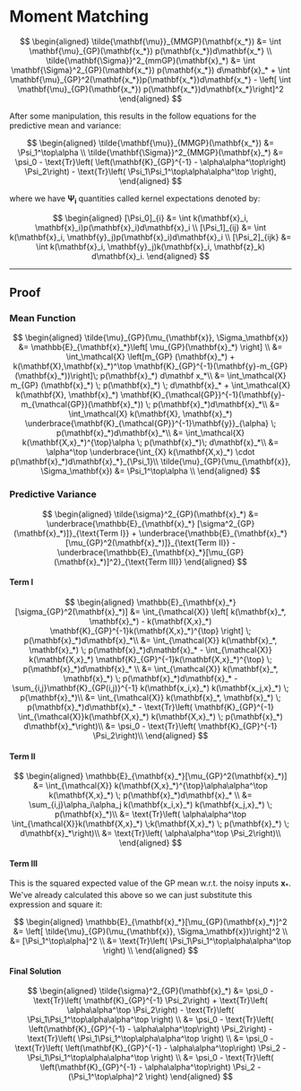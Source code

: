 # Moment Matching



$$
\begin{aligned}
\tilde{\mathbf{\mu}}_{MMGP}(\mathbf{x_*}) &= \int \mathbf{\mu}_{GP}(\mathbf{x_*}) p(\mathbf{x_*})d\mathbf{x_*} \\ 
\tilde{\mathbf{\Sigma}}^2_{mmGP}(\mathbf{x}_*) &= \int \mathbf{\Sigma}^2_{GP}(\mathbf{x_*}) p(\mathbf{x_*}) d\mathbf{x}_* + \int  \mathbf{\mu}_{GP}^2(\mathbf{x_*})p(\mathbf{x_*})d\mathbf{x_*}  - \left[ \int \mathbf{\mu}_{GP}(\mathbf{x_*}) p(\mathbf{x_*})d\mathbf{x_*}\right]^2
\end{aligned}
$$

After some manipulation, this results in the follow equations for the predictive mean and variance:

$$
\begin{aligned}
\tilde{\mathbf{\mu}}_{MMGP}(\mathbf{x_*}) &= \Psi_1^\top\alpha \\
\tilde{\mathbf{\Sigma}}^2_{MMGP}(\mathbf{x}_*)
&=
\psi_0 - \text{Tr}\left( \left(\mathbf{K}_{GP}^{-1}  - \alpha\alpha^\top\right) \Psi_2\right) - \text{Tr}\left( \Psi_1\Psi_1^\top\alpha\alpha^\top \right),
\end{aligned}
$$

where we have $\boldsymbol{\Psi_i}$ quantities called kernel expectations denoted by:

$$
\begin{aligned}
[\Psi_0]_{i}  &= \int k(\mathbf{x}_i, \mathbf{x}_i)p(\mathbf{x}_i)d\mathbf{x}_i \\
[\Psi_1]_{ij} &= \int k(\mathbf{x}_i, \mathbf{y}_j)p(\mathbf{x}_i)d\mathbf{x}_i \\
[\Psi_2]_{ijk} &= \int k(\mathbf{x}_i, \mathbf{y}_j)k(\mathbf{x}_i, \mathbf{z}_k) d\mathbf{x}_i.
\end{aligned}
$$

---

## Proof


### Mean Function


$$
\begin{aligned}
\tilde{\mu}_{GP}(\mu_{\mathbf{x}}, \Sigma_\mathbf{x})
    &= \mathbb{E}_{\mathbf{x}_*}\left[
    \mu_{GP}(\mathbf{x}_*) \right]
    \\
    &= \int_\mathcal{X} \left[m_{GP} (\mathbf{x}_*) + k(\mathbf{X},\mathbf{x}_*)^\top \mathbf{K}_{GP}^{-1}(\mathbf{y}-m_{GP}(\mathbf{x}_*))\right]\; p(\mathbf{x}_*) d\mathbf x_*\\
    &= \int_\mathcal{X} m_{GP} (\mathbf{x}_*) \; p(\mathbf{x}_*) \; d\mathbf{x}_*
    +
    \int_\mathcal{X} k(\mathbf{X}, \mathbf{x}_*) \mathbf{K}_{\mathcal{GP}}^{-1}(\mathbf{y}-m_{\mathcal{GP}}(\mathbf{x}_*)) \; p(\mathbf{x}_*)d\mathbf{x}_*\\
    &= 
    \int_\mathcal{X} k(\mathbf{X}, \mathbf{x}_*) \underbrace{\mathbf{K}_{\mathcal{GP}}^{-1}\mathbf{y}}_{\alpha} \; p(\mathbf{x}_*)d\mathbf{x}_*\\
    &= 
     \int_\mathcal{X} k(\mathbf{X,x}_*)^{\top}\alpha  \; p(\mathbf{x}_*)\; d\mathbf{x}_*\\
    &= \alpha^\top \underbrace{\int_{X} k(\mathbf{X,x}_*) \cdot p(\mathbf{x}_*)d\mathbf{x}_*}_{\Psi_1}\\
\tilde{\mu}_{GP}(\mu_{\mathbf{x}}, \Sigma_\mathbf{x})
&= \Psi_1^\top\alpha \\
\end{aligned}
$$

### Predictive Variance


$$
\begin{aligned}
    \tilde{\sigma}^2_{GP}(\mathbf{x}_*) &=  \underbrace{\mathbb{E}_{\mathbf{x}_*} [\sigma^2_{GP}(\mathbf{x}_*)]}_{\text{Term I}} + \underbrace{\mathbb{E}_{\mathbf{x}_*}[\mu_{GP}^2(\mathbf{x}_*)]}_{\text{Term II}} - \underbrace{\mathbb{E}_{\mathbf{x}_*}[\mu_{GP}(\mathbf{x}_*)]^2}_{\text{Term III}}
\end{aligned}
$$

#### Term I

$$
\begin{aligned}
    \mathbb{E}_{\mathbf{x}_*} [\sigma_{GP}^2(\mathbf{x}_*)] 
    &= \int_{\mathcal{X}} \left[ k(\mathbf{x}_*, \mathbf{x}_*) - k(\mathbf{X,x}_*) \mathbf{K}_{GP}^{-1}k(\mathbf{X,x}_*)^{\top} \right] \; p(\mathbf{x}_*)d\mathbf{x}_*\\
    &= \int_{\mathcal{X}} k(\mathbf{x}_*, \mathbf{x}_*) \; p(\mathbf{x}_*)d\mathbf{x}_* - \int_{\mathcal{X}} k(\mathbf{X,x}_*) \mathbf{K}_{GP}^{-1}k(\mathbf{X,x}_*)^{\top} \; p(\mathbf{x}_*)d\mathbf{x}_* \\
    &=  \int_{\mathcal{X}} k(\mathbf{x}_*, \mathbf{x}_*) \; p(\mathbf{x}_*)d\mathbf{x}_* - \sum_{i,j}\mathbf{K}_{GP(i,j)}^{-1} k(\mathbf{x_i,x}_*) k(\mathbf{x_j,x}_*) \; p(\mathbf{x}_*)\\
    &=  \int_{\mathcal{X}} k(\mathbf{x}_*, \mathbf{x}_*) \; p(\mathbf{x}_*)d\mathbf{x}_* - \text{Tr}\left( \mathbf{K}_{GP}^{-1} \int_{\mathcal{X}}k(\mathbf{X,x}_*) k(\mathbf{X,x}_*) \; p(\mathbf{x}_*) d\mathbf{x}_*\right)\\
    &=  \psi_0 - \text{Tr}\left( \mathbf{K}_{GP}^{-1} \Psi_2\right)\\
\end{aligned}
$$


#### Term II

$$
\begin{aligned}
    \mathbb{E}_{\mathbf{x}_*}[\mu_{GP}^2(\mathbf{x}_*)] &= 
    \int_{\mathcal{X}} k(\mathbf{X,x}_*)^{\top}\alpha\alpha^\top k(\mathbf{X,x}_*) \; p(\mathbf{x}_*)d\mathbf{x}_* \\
    &=  \sum_{i,j}\alpha_i\alpha_j k(\mathbf{x_i,x}_*) k(\mathbf{x_j,x}_*) \; p(\mathbf{x}_*)\\
    &=  \text{Tr}\left( \alpha\alpha^\top \int_{\mathcal{X}}k(\mathbf{X,x}_*) \;k(\mathbf{X,x}_*) \; p(\mathbf{x}_*) \; d\mathbf{x}_*\right)\\
    &=  \text{Tr}\left( \alpha\alpha^\top \Psi_2\right)\\
\end{aligned}
$$

#### Term III

This is the squared expected value of the GP mean w.r.t. the noisy inputs $\mathbf{x}_*$. We've already calculated this above so we can just substitute this expression and square it:

$$
\begin{aligned}
\mathbb{E}_{\mathbf{x}_*}[\mu_{GP}(\mathbf{x}_*)]^2 
&= 
\left[ \tilde{\mu}_{GP}(\mu_{\mathbf{x}}, \Sigma_\mathbf{x})\right]^2 \\
&= [\Psi_1^\top\alpha]^2  \\
&= \text{Tr}\left( \Psi_1\Psi_1^\top\alpha\alpha^\top \right)  \\
\end{aligned}
$$


#### Final Solution

$$
\begin{aligned}
\tilde{\sigma}^2_{GP}(\mathbf{x}_*) 
&=
\psi_0 - \text{Tr}\left( \mathbf{K}_{GP}^{-1} \Psi_2\right) + \text{Tr}\left( \alpha\alpha^\top \Psi_2\right) - \text{Tr}\left(  \Psi_1\Psi_1^\top\alpha\alpha^\top \right)  \\
&=
\psi_0 - \text{Tr}\left( \left(\mathbf{K}_{GP}^{-1}  - \alpha\alpha^\top\right) \Psi_2\right) - \text{Tr}\left( \Psi_1\Psi_1^\top\alpha\alpha^\top \right) \\
&=
\psi_0 - \text{Tr}\left( \left(\mathbf{K}_{GP}^{-1}  - \alpha\alpha^\top\right) \Psi_2 - \Psi_1\Psi_1^\top\alpha\alpha^\top \right) \\
&=
\psi_0 - \text{Tr}\left( \left(\mathbf{K}_{GP}^{-1}  - \alpha\alpha^\top\right) \Psi_2 - (\Psi_1^\top\alpha)^2 \right)
\end{aligned}
$$